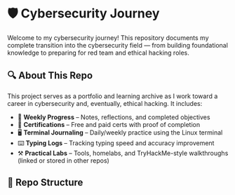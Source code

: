 # 🛡️ Cybersecurity Journey

Welcome to my cybersecurity journey! This repository documents my complete transition into the cybersecurity field — from building foundational knowledge to preparing for red team and ethical hacking roles.

## 🔍 About This Repo

This project serves as a portfolio and learning archive as I work toward a career in cybersecurity and, eventually, ethical hacking. It includes:

- 📅 **Weekly Progress** – Notes, reflections, and completed objectives
- 📜 **Certifications** – Free and paid certs with proof of completion
- 🖥️ **Terminal Journaling** – Daily/weekly practice using the Linux terminal
- ⌨️ **Typing Logs** – Tracking typing speed and accuracy improvement
- ⚒️ **Practical Labs** – Tools, homelabs, and TryHackMe-style walkthroughs (linked or stored in other repos)

## 📁 Repo Structure

